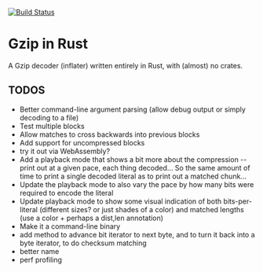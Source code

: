 [![Build Status](https://travis-ci.org/bantic/gziprust.svg?branch=master)](https://travis-ci.org/bantic/gziprust)

# Gzip in Rust

A Gzip decoder (inflater) written entirely in Rust, with (almost) no crates.

## TODOS

- Better command-line argument parsing (allow debug output or simply decoding to a file)
- Test multiple blocks
- Allow matches to cross backwards into previous blocks
- Add support for uncompressed blocks
- try it out via WebAssembly?
- Add a playback mode that shows a bit more about the compression -- print out at a given pace, each thing decoded...
  So the same amount of time to print a single decoded literal as to print out a matched chunk...
- Update the playback mode to also vary the pace by how many bits were required to encode the literal
- Update playback mode to show some visual indication of both bits-per-literal (different sizes? or just shades of a color) and matched lengths (use a color + perhaps a dist,len annotation)
- Make it a command-line binary
- add method to advance bit iterator to next byte, and to turn it back into a byte iterator, to do checksum matching
- better name
- perf profiling
